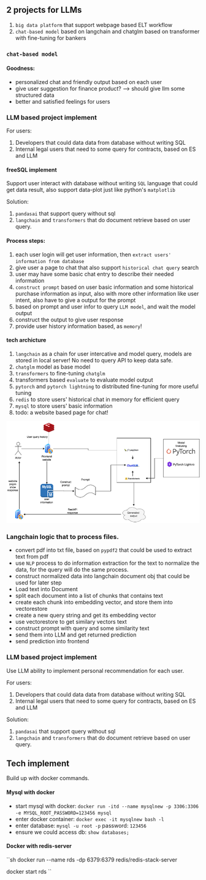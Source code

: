 ## 2 projects for LLMs

1. `big data platform` that support webpage based ELT workflow
2. `chat-based model` based on langchain and chatglm based on transformer with fine-tuning for bankers

### `chat-based model`

#### Goodness:
- personalized chat and friendly output based on each user
- give user suggestion for finance product? --> should give llm some structured data
- better and satisfied feelings for users


### LLM based project implement

For users: 
1. Developers that could data data from database without writing SQL
2. Internal legal users that need to some query for contracts, based on ES and LLM


#### freeSQL implement

Support user interact with database without writing `SQL` language that could get data result, also support data-plot just like python's `matplotlib`


Solution:
1. `pandasai` that support query without sql
2. `langchain` and `transformers` that do document retrieve based on user query.



#### Process steps:

1. each user login will get user information, then `extract users' information from database`
2. give user a page to chat that also support `historical chat query` search
3. user may have some basic chat entry to describe their needed information
4. `construct prompt` based on user basic information and some historical purchase information as input, also with more other information like user intent, also have to give a output for the prompt
5. based on prompt and user infor to query `LLM model`, and wait the model output
6. construct the output to give user response
7. provide user history information based, as `memory`!

#### tech archicture
1. `langchain` as a chain for user intercative and model query, models are stored in local server! No need to query API to keep data safe.
2. `chatglm` model as base model
3. `transformers` to fine-tuning `chatglm`
4. transformers based `evaluate` to evaluate model output
5. `pytorch` and `pytorch lightning` to distributed fine-tuning for more useful tuning
6. `redis` to store users' historical chat in memory for efficient query
7. `mysql` to store users' basic information
8. todo: a website based page for chat!


![architecture](./materials/chatbot.png)


### Langchain logic that to process files.
- convert pdf into txt file, based on `pypdf2` that could be used to extract text from pdf
- use `NLP` process to do information extraction for the text to normalize the data, for the query will do the same process.
- construct normalized data into langchain document obj that could be used for later step
- Load text into Document
- split each document into a list of chunks that contains text
- create each chunk into embedding vector, and store them into vectorestore
- create a new query string and get its embedding vector
- use vectorestore to get similary vectors text
- construct prompt with query and some similarity text
- send them into LLM and get returned prediction
- send prediction into frontend


### LLM based project implement

Use LLM ability to implement personal recommendation for each user.

For users: 
1. Developers that could data data from database without writing SQL
2. Internal legal users that need to some query for contracts, based on ES and LLM


Solution:
1. `pandasai` that support query without sql
2. `langchain` and `transformers` that do document retrieve based on user query.



## Tech implement

Build up with docker commands.

#### Mysql with docker
  - start mysql with docker: `docker run -itd --name mysqlnew -p 3306:3306 -e MYSQL_ROOT_PASSWORD=123456 mysql`
  - enter docker container: `docker exec -it mysqlnew bash -l` 
  - enter database: `mysql -u root -p` password: `123456`
  - ensure we could access db: `show databases;`


#### Docker with redis-server
``sh
docker run --name rds -dp 6379:6379 redis/redis-stack-server 

docker start rds
``
